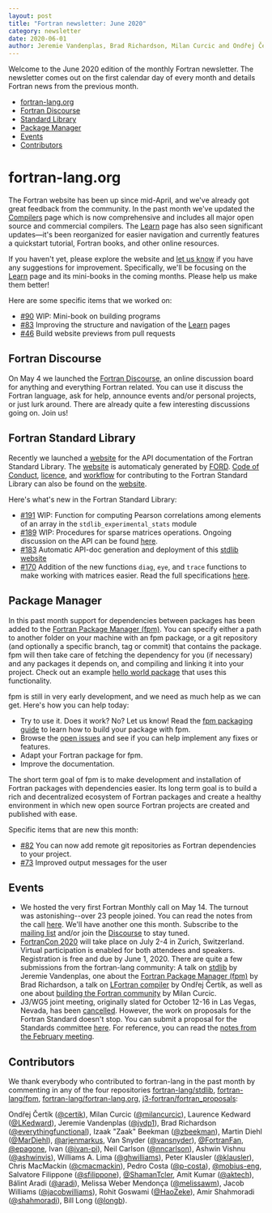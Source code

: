 ```yaml
---
layout: post
title: "Fortran newsletter: June 2020"
category: newsletter
date: 2020-06-01
author: Jeremie Vandenplas, Brad Richardson, Milan Curcic and Ondřej Čertík
---
```


Welcome to the June 2020 edition of the monthly Fortran newsletter.
The newsletter comes out on the first calendar day of every month
and details Fortran news from the previous month.

* [fortran-lang.org](#fortran-lang.org)
* [Fortran Discourse](#fortran-discourse)
* [Standard Library](#fortran-standard-library)
* [Package Manager](#package-manager)
* [Events](#events)
* [Contributors](#contributors)

# fortran-lang.org

The Fortran website has been up since mid-April, and we've already got great
feedback from the community.
In the past month we've updated the [Compilers](/compilers) page which is now
comprehensive and includes all major open source and commercial compilers.
The [Learn](/learn) page has also seen significant updates—it's been
reorganized for easier navigation and currently features a quickstart tutorial,
Fortran books, and other online resources.

If you haven't yet, please explore the website and [let us know](https://github.com/fortran-lang/fortran-lang.org/issues)
if you have any suggestions for improvement.
Specifically, we'll be focusing on the [Learn](/learn) page and its mini-books
in the coming months.
Please help us make them better!

Here are some specific items that we worked on:

* [#90](https://github.com/fortran-lang/fortran-lang.org/pull/90)
WIP: Mini-book on building programs
* [#83](https://github.com/fortran-lang/fortran-lang.org/pull/83)
Improving the structure and navigation of the [Learn](/learn) pages
* [#46](https://github.com/fortran-lang/fortran-lang.org/pull/46)
Build website previews from pull requests

## Fortran Discourse

On May 4 we launched the [Fortran Discourse](https://fortran-lang.discourse.group), an online discussion board
for anything and everything Fortran related.
You can use it discuss the Fortran language, ask for help, announce events and/or personal projects, or just lurk
around. 
There are already quite a few interesting discussions going on.
Join us!

## Fortran Standard Library

Recently we launched a [website](https://stdlib.fortran-lang.org) for the API documentation of the Fortran Standard Library. 
The [website](https://stdlib.fortran-lang.org) is automaticaly generated by [FORD](https://github.com/Fortran-FOSS-Programmers/ford#readme).
[Code of Conduct](https://stdlib.fortran-lang.org/page/contributing/CodeOfConduct.html), [licence](https://stdlib.fortran-lang.org/page/License.html), and [workflow](https://stdlib.fortran-lang.org/page/contributing/Workflow.html) for contributing to the Fortran Standard Library can also be found on the [website](https://stdlib.fortran-lang.org/).

Here's what's new in the Fortran Standard Library:

* [#191](https://github.com/fortran-lang/stdlib/pull/191)
WIP: Function for computing Pearson correlations among elements of
an array in the `stdlib_experimental_stats` module
* [#189](https://github.com/fortran-lang/stdlib/pull/189)
WIP: Procedures for sparse matrices operations. Ongoing discussion on the API can be found
[here](https://github.com/fortran-lang/stdlib/wiki/Stdlib-Sparse-matrix-API).
* [#183](https://github.com/fortran-lang/stdlib/pull/183)
Automatic API-doc generation and deployment of this [stdlib website](https://stdlib.fortran-lang.org)
* [#170](https://github.com/fortran-lang/stdlib/pull/170)
Addition of the new functions `diag`, `eye`, and `trace` functions to make working with
matrices easier.
Read the full specifications [here](https://stdlib.fortran-lang.org/page/specs/stdlib_experimental_linalg.html).

## Package Manager

In this past month support for dependencies between packages has been added
to the [Fortran Package Manager (fpm)](https://github.com/fortran-lang/fpm).
You can specify either a path to another folder on your machine with an fpm package,
or a git repository (and optionally a specific branch, tag or commit) that
contains the package. fpm will then take care of fetching the dependency for you
(if necessary) and any packages it depends on, and compiling and linking it into
your project. Check out an example [hello world package](https://gitlab.com/everythingfunctional/hello_fpm)
that uses this functionality.

fpm is still in very early development, and we need as much help as we can get.
Here's how you can help today:

* Try to use it. Does it work? No? Let us know! Read the [fpm packaging guide](https://github.com/fortran-lang/fpm/blob/HEAD/PACKAGING.md) to learn how to build your package with fpm.
* Browse the [open issues](https://github.com/fortran-lang/fpm/issues) and see if you can help implement any fixes or features.
* Adapt your Fortran package for fpm.
* Improve the documentation.

The short term goal of fpm is to make development and installation of Fortran packages with dependencies easier.
Its long term goal is to build a rich and decentralized ecosystem of Fortran packages and create a healthy
environment in which new open source Fortran projects are created and published with ease.

Specific items that are new this month:

* [#82](https://github.com/fortran-lang/fpm/pull/82)
You can now add remote git repositories as Fortran dependencies to your project.
* [#73](https://github.com/fortran-lang/fpm/pull/73)
Improved output messages for the user

## Events

* We hosted the very first Fortran Monthly call on May 14.
The turnout was astonishing--over 23 people joined.
You can read the notes from the call [here](https://fortran-lang.discourse.group/t/fortran-monthly-call-may-2020).
We'll have another one this month.
Subscribe to the [mailing list](https://groups.io/g/fortran-lang) and/or
join the [Discourse](https://fortran-lang.discourse.group) to stay tuned.
* [FortranCon 2020](https://tcevents.chem.uzh.ch/event/12) will take place on July 2-4 in Zurich, Switzerland.
Virtual participation is enabled for both attendees and speakers.
Registration is free and due by June 1, 2020.
There are quite a few submissions from the fortran-lang community:
A talk on [stdlib](https://github.com/fortran-lang/talks/tree/HEAD/FortranCon2020-stdlib) by Jeremie Vandenplas,
one about the [Fortran Package Manager (fpm)](https://github.com/fortran-lang/talks/tree/HEAD/FortranCon2020-fpm) by Brad Richardson,
a talk on [LFortran compiler](https://gitlab.com/lfortran/talks/fortrancon-2020-talk) by Ondřej Čertík,
as well as one about [building the Fortran community](https://github.com/fortran-lang/talks/tree/HEAD/FortranCon2020-community)
by Milan Curcic.
* J3/WG5 joint meeting, originally slated for October 12-16 in Las Vegas, Nevada, has been [cancelled](https://mailman.j3-fortran.org/pipermail/j3/2020-May/012034.html).
However, the work on proposals for the Fortran Standard doesn't stop.
You can submit a proposal for the Standards committee [here](https://github.com/j3-fortran/fortran_proposals).
For reference, you can read the [notes from the February meeting](/newsletter/2020/02/28/J3-february-meeting).

## Contributors

We thank everybody who contributed to fortran-lang in the past month by
commenting in any of the four repositories
[fortran-lang/stdlib](https://github.com/fortran-lang/stdlib),
[fortran-lang/fpm](https://github.com/fortran-lang/fpm),
[fortran-lang/fortran-lang.org](https://github.com/fortran-lang/fortran-lang.org),
[j3-fortran/fortran_proposals](https://github.com/j3-fortran/fortran_proposals):

Ondřej Čertík ([@certik](https://github.com/certik)), Milan Curcic ([@milancurcic](https://github.com/milancurcic)), Laurence Kedward ([@LKedward](https://github.com/LKedward)), Jeremie Vandenplas ([@jvdp1](https://github.com/jvdp1)), Brad Richardson ([@everythingfunctional](https://github.com/everythingfunctional)), Izaak "Zaak" Beekman ([@zbeekman](https://github.com/zbeekman)), Martin Diehl ([@MarDiehl](https://github.com/MarDiehl)), [@arjenmarkus](https://github.com/arjenmarkus), Van Snyder ([@vansnyder](https://github.com/vansnyder)), [@FortranFan](https://github.com/FortranFan), [@epagone](https://github.com/epagone), Ivan ([@ivan-pi](https://github.com/ivan-pi)), Neil Carlson ([@nncarlson](https://github.com/nncarlson)), Ashwin Vishnu ([@ashwinvis](https://github.com/ashwinvis)), Williams A. Lima ([@ghwilliams](https://github.com/ghwilliams)), Peter Klausler ([@klausler](https://github.com/klausler)), Chris MacMackin ([@cmacmackin](https://github.com/cmacmackin)), Pedro Costa ([@p-costa](https://github.com/p-costa)), [@mobius-eng](https://github.com/mobius-eng), Salvatore Filippone ([@sfilippone](https://github.com/sfilippone)), [@ShamanTcler](https://github.com/ShamanTcler), Amit Kumar ([@aktech](https://github.com/aktech)), Bálint Aradi ([@aradi](https://github.com/aradi)), Melissa Weber Mendonça ([@melissawm](https://github.com/melissawm)), Jacob Williams ([@jacobwilliams](https://github.com/jacobwilliams)), Rohit Goswami ([@HaoZeke](https://github.com/HaoZeke)), Amir Shahmoradi ([@shahmoradi](https://github.com/shahmoradi)), Bill Long ([@longb](https://github.com/longb)).
